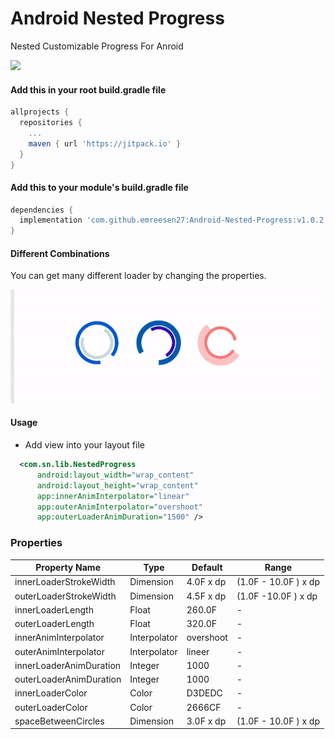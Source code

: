 # Android Nested Progress
Nested Customizable Progress For Anroid

[![](https://jitpack.io/v/emreesen27/Android-Nested-Progress.svg)](https://jitpack.io/#emreesen27/Android-Nested-Progress)

#### Add this in your root build.gradle file
```gradle
allprojects {
  repositories {
    ...
    maven { url 'https://jitpack.io' }
  }
}
```
#### Add this to your module's build.gradle file
```gradle
dependencies {
  implementation 'com.github.emreesen27:Android-Nested-Progress:v1.0.2'
}
```

#### Different Combinations
You can get many different loader by changing the properties.

<img src="https://github.com/emreesen27/Android-Nested-Progress/blob/assets/example.gif?raw=true"/> 

#### Usage
* Add view into your layout file

```xml
  <com.sn.lib.NestedProgress
      android:layout_width="wrap_content"
      android:layout_height="wrap_content"
      app:innerAnimInterpolator="linear"
      app:outerAnimInterpolator="overshoot"
      app:outerLoaderAnimDuration="1500" /> 
```

### Properties

| Property Name | Type          | Default       | Range
| ------------- | ------------- | ------------- | ------------- 
| innerLoaderStrokeWidth | Dimension  | 4.0F x dp | (1.0F - 10.0F ) x dp
| outerLoaderStrokeWidth   | Dimension | 4.5F x dp | (1.0F -10.0F ) x dp
| innerLoaderLength| Float| 260.0F| -
| outerLoaderLength| Float| 320.0F | -
| innerAnimInterpolator| Interpolator| overshoot | -
| outerAnimInterpolator| Interpolator| lineer | -
| innerLoaderAnimDuration| Integer| 1000| -
| outerLoaderAnimDuration| Integer| 1000 | -
| innerLoaderColor| Color| D3DEDC | -
| outerLoaderColor| Color| 2666CF | -
| spaceBetweenCircles| Dimension| 3.0F x dp | (1.0F - 10.0F ) x dp



